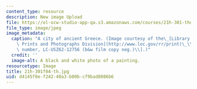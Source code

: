```yaml
---
content_type: resource
description: New image Upload
file: https://ol-ocw-studio-app-qa.s3.amazonaws.com/courses/21h-301-the-ancient-world-greece-fall-2004/d4145f8ef24240a3b00bcf9bad8086b6_21h-301f04-th.jpg
file_type: image/jpeg
image_metadata:
  caption: "A city of ancient Greece. (Image courtesy of the\_[Library of Congress,\
    \ Prints and Photographs Division](http://www.loc.gov/rr/print)\_\\[reproduction\
    \ number, LC-USZ62-12756 (b&w film copy neg.)\\].)"
  credit: ''
  image-alt: A black and white photo of a painting.
resourcetype: Image
title: 21h-301f04-th.jpg
uid: d4145f8e-f242-40a3-b00b-cf9bad8086b6
---
```

